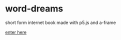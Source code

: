 # word-dreams
short form internet book made with p5.js and a-frame

[enter here](https://c55h72.github.io/word-dreams/)
